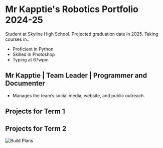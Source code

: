 # Mr Kapptie's Robotics Portfolio 2024-25
Student at Skyline High School. Projected graduation date in 2025. Taking courses in..
* Proficient in Python
* Skilled in Photoshop
* Typing at 67wpm

## Mr Kapptie | Team Leader | Programmer and Documenter
* Manages the team’s social media, website, and public outreach. 

## Projects for Term 1

## Projects for Term 2

![Build Plans](https://private-user-images.githubusercontent.com/178612937/362808592-7a290c22-a955-458f-99c8-5a9ede0e31d8.png?jwt=eyJhbGciOiJIUzI1NiIsInR5cCI6IkpXVCJ9.eyJpc3MiOiJnaXRodWIuY29tIiwiYXVkIjoicmF3LmdpdGh1YnVzZXJjb250ZW50LmNvbSIsImtleSI6ImtleTUiLCJleHAiOjE3MjQ5NTMyNTMsIm5iZiI6MTcyNDk1Mjk1MywicGF0aCI6Ii8xNzg2MTI5MzcvMzYyODA4NTkyLTdhMjkwYzIyLWE5NTUtNDU4Zi05OWM4LTVhOWVkZTBlMzFkOC5wbmc_WC1BbXotQWxnb3JpdGhtPUFXUzQtSE1BQy1TSEEyNTYmWC1BbXotQ3JlZGVudGlhbD1BS0lBVkNPRFlMU0E1M1BRSzRaQSUyRjIwMjQwODI5JTJGdXMtZWFzdC0xJTJGczMlMkZhd3M0X3JlcXVlc3QmWC1BbXotRGF0ZT0yMDI0MDgyOVQxNzM1NTNaJlgtQW16LUV4cGlyZXM9MzAwJlgtQW16LVNpZ25hdHVyZT1iNmI3ODg5Mjc0YmY3OTdhYTAwN2EyODY5MTdiYjM4MzNhMTE5M2I2YmM5YTZhMTgyNDAzMjI2MGJiYzQ2OTEwJlgtQW16LVNpZ25lZEhlYWRlcnM9aG9zdCZhY3Rvcl9pZD0wJmtleV9pZD0wJnJlcG9faWQ9MCJ9.TZYwRDCD45V0Lg0ar5Kz2-4-0omXrHROd_b-UdPPwwc)
